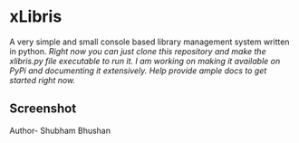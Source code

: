 # xLibris
A very simple and small console based library management system written in python.
*Right now you can just clone this repository and make the xlibris.py file executable to run it. I am working on making it available on PyPi and documenting it extensively. Help provide ample docs to get started right now.*
## Screenshot
Author-  Shubham Bhushan
